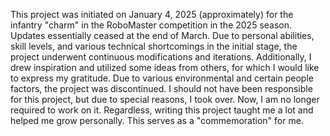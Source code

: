 This project was initiated on January 4, 2025 (approximately) for the infantry "charm" in the RoboMaster competition in the 2025 season. 
Updates essentially ceased at the end of March. Due to personal abilities, skill levels, and various technical shortcomings in the initial stage, 
the project underwent continuous modifications and iterations.  Additionally, I drew inspiration and utilized some ideas from others, 
for which I would like to express my gratitude.  Due to various environmental and certain people factors, the project was discontinued. 
I should not have been responsible for this project, but due to special reasons, I took over.  Now, I am no longer required to work on it.
Regardless, writing this project taught me a lot and helped me grow personally.  This serves as a "commemoration" for me.

